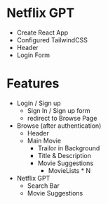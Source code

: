 # Netflix GPT

 - Create React App
 - Configured TailwindCSS
 - Header
 - Login Form


 # Features
 - Login / Sign up 
    - Sign In / Sign up form
    - redirect to Browse Page
 - Browse (after authentication)
    - Header
    - Main Movie
        - Trailor in Background
        - Title & Description
        - Movie Suggestions
            - MovieLists * N
 - Netflix GPT
    - Search Bar
    - Movie Suggestions
